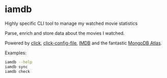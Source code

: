 # iamdb
Highly specific CLI tool to manage my watched movie statistics

Parse, enrich and store data about the movies I watched.

Powered by [click](https://palletsprojects.com/p/click), [click-config-file](https://github.com/phha/click_config_file), [IMDB](https://www.imdb.com/interfaces) and the fantastic [MongoDB Atlas](https://www.mongodb.com/cloud/atlas).

Examples:
```bash
iamdb --help
iamdb sync
iamdb check
```
